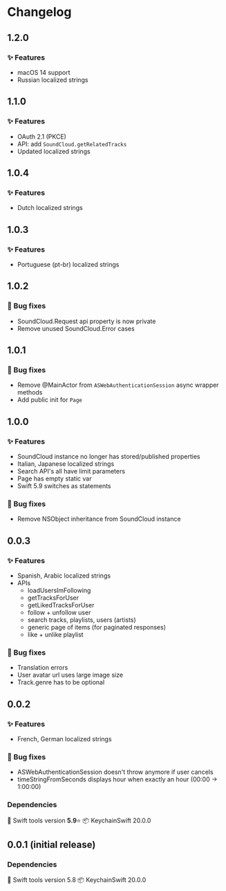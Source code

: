 # Changelog

## 1.2.0

### ✨ Features
- macOS 14 support
- Russian localized strings


## 1.1.0

### ✨ Features
- OAuth 2.1 (PKCE)
- API: add `SoundCloud.getRelatedTracks`
- Updated localized strings


## 1.0.4

### ✨ Features
- Dutch localized strings


## 1.0.3

### ✨ Features
- Portuguese (pt-br) localized strings


## 1.0.2

### 🐞 Bug fixes
- SoundCloud.Request api property is now private
- Remove unused SoundCloud.Error cases 


## 1.0.1

### 🐞 Bug fixes
- Remove @MainActor from `ASWebAuthenticationSession` async wrapper methods
- Add public init for `Page` 


## 1.0.0 

### ✨ Features
- SoundCloud instance no longer has stored/published properties
- Italian, Japanese localized strings
- Search API's all have limit parameters
- Page has empty static var
- Swift 5.9 switches as statements

### 🐞 Bug fixes
- Remove NSObject inheritance from SoundCloud instance


## 0.0.3 

### ✨ Features
- Spanish, Arabic localized strings
- APIs
    - loadUsersImFollowing
    - getTracksForUser
    - getLikedTracksForUser
    - follow + unfollow user
    - search tracks, playlists, users (artists)
    - generic page of items (for paginated responses)
    - like + unlike playlist

### 🐞 Bug fixes
- Translation errors
- User avatar url uses large image size
- Track.genre has to be optional


## 0.0.2 

### ✨ Features
- French, German localized strings

### 🐞 Bug fixes
- ASWebAuthenticationSession doesn't throw anymore if user cancels
- timeStringFromSeconds displays hour when exactly an hour (00:00 -> 1:00:00)

### Dependencies  
🔨 Swift tools version **5.9**⭐️
📦 KeychainSwift 20.0.0


## 0.0.1 (initial release)  

### Dependencies  
🔨 Swift tools version 5.8
📦 KeychainSwift 20.0.0
